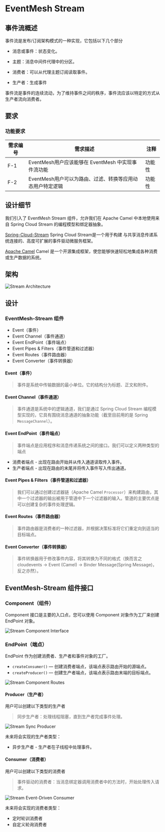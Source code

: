 # EventMesh Stream

## 事件流概述

事件流是发布/订阅架构模式的一种实现，它包括以下几个部分

- 消息或事件：状态变化。

- 主题：消息中间件代理中的分区。

- 消费者：可以从代理主题订阅读取事件。

- 生产者：生成事件

事件流是事件的连续流动，为了维持事件之间的秩序，事件流应该以特定的方式从生产者流向消费者。

## 要求

### 功能要求

| 需求编号 | 需求描述 | 注释 |
| -------------- | ----------------------- | -------- |
| F-1            | EventMesh用户应该能够在 EventMesh 中实现事件流功能 | 功能性 |
| F-2            | EventMesh用户可以为路由、过滤、转换等应用动态用户特定逻辑 | 功能性 |

## 设计细节

我们引入了 EventMesh Stream 组件，允许我们在 Apache Camel 中本地使用来自 Spring Cloud Stream 的编程模型和绑定器抽象。

[Spring-Cloud-Stream](https://spring.io/projects/spring-cloud-stream) Spring Cloud Stream是一个用于构建
与共享消息传递系统连接的、高度可扩展的事件驱动微服务框架。

[Apache Camel](https://camel.apache.org/) Camel 是一个开源集成框架，使您能够快速轻松地集成各种消费或生产数据的系统。

## 架构

![Stream Architecture](../../../static/images/design-document/stream-architecture.png)

## 设计

### EventMesh-Stream 组件

- Event（事件）
- Event Channel（事件通道）
- Event EndPoint（事件端点）
- Event Pipes & Filters（事件管道和过滤器）
- Event Routes（事件路由器）
- Event Converter（事件转换器）

#### Event（事件）

> 事件是系统中传输数据的最小单位。它的结构分为标题、正文和附件。

#### Event Channel（事件通道）

> 事件通道是系统中的逻辑通道，我们是通过 Spring Cloud Stream 编程模型实现的，它具有围绕消息通道的抽象功能（截至目前用的是 Spring `MessageChannel`）。

#### Event EndPoint（事件端点）

> 事件端点是应用程序和消息传递系统之间的接口。我们可以定义两种类型的端点

- 消费者端点 - 出现在路由开始并从传入通道读取传入事件。
- 生产者端点 - 出现在路由的末尾并将传入事件写入传出通道。

#### Event Pipes & Filters（事件管道和过滤器）

> 我们可以通过创建过滤器链（Apache Camel `Processor`）来构建路由，其中一个过滤器的输出被用于管道中下一个过滤器的输入。管道的主要优点是可以创建复杂的事件处理逻辑。

#### Event Routes（事件路由器）

> 事件路由器是消费者的一种过滤器，并根据决策标准将它们重定向到适当的目标端点。

#### Event Converter（事件转换器）

> 事件转换器用于修改事件内容，将其转换为不同的格式（换而言之 cloudevents -> Event (Camel) -> Binder Message(Spring Message)，反之亦然）。

## EventMesh-Stream 组件接口

### Component（组件）

Component 接口是主要的入口点，您可以使用 Component 对象作为工厂来创建 EndPoint 对象。

![Stream Component Interface](../../../static/images/design-document/stream-component-interface.png)

### EndPoint（端点）

EndPoint 作为创建消费者、生产者和事件对象的工厂。

- `createConsumer()` — 创建消费者端点，该端点表示路由开始的源端点。
- `createProducer()` — 创建生产者端点，该端点表示路由末端的目标端点。

![Stream Component Routes](../../../static/images/design-document/stream-component-routes.png)

#### Producer（生产者）

用户可以创建以下类型的生产者
> 同步生产者：处理线程阻塞，直到生产者完成事件处理。

![Stream Sync Producer](../../../static/images/design-document/stream-sync-producer.png)

未来将会实现的生产者类型：

- 异步生产者 - 生产者在子线程中处理事件。

#### Consumer（消费者）

用户可以创建以下类型的消费者
> 事件驱动的消费者：当消息绑定器调用消费者中的方法时，开始处理传入请求。

![Stream Event-Driven Consumer](../../../static/images/design-document/stream-event-driven-consumer.png)

未来将会实现的消费者类型：

- 定时轮训消费者
- 自定义轮询消费者
